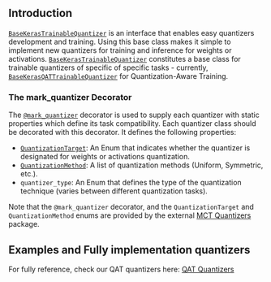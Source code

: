 ## Introduction

[`BaseKerasTrainableQuantizer`](base_keras_quantizer.py) is an interface that enables easy quantizers development and training. 
Using this base class makes it simple to implement new quantizers for training and inference for weights or activations.
[`BaseKerasTrainableQuantizer`](base_keras_quantizer.py) constitutes a base class for trainable quantizers of specific of specific tasks - currently, [`BaseKerasQATTrainableQuantizer`](../../qat/keras/quantizer/base_keras_qat_quantizer.py) for Quantization-Aware Training.

### The mark_quantizer Decorator

The [`@mark_quantizer`](https://github.com/sony/mct_quantizers/blob/main/mct_quantizers/common/base_inferable_quantizer.py) decorator is used to supply each quantizer with static properties which define its task compatibility. Each quantizer class should be decorated with this decorator. It defines the following properties:
 - [`QuantizationTarget`](https://github.com/sony/mct_quantizers/blob/main/mct_quantizers/common/base_inferable_quantizer.py): An Enum that indicates whether the quantizer is designated for weights or activations quantization.
 - [`QuantizationMethod`](https://github.com/sony/mct_quantizers/blob/main/mct_quantizers/common/quant_info.py): A list of quantization methods (Uniform, Symmetric, etc.).
 - `quantizer_type`: An Enum that defines the type of the quantization technique (varies between different quantization tasks).

Note that the `@mark_quantizer` decorator, and the `QuantizationTarget` and `QuantizationMethod` enums are provided by the external [MCT Quantizers](https://github.com/sony/mct_quantizers/) package.

## Examples and Fully implementation quantizers
For fully reference, check our QAT quantizers here:
[QAT Quantizers](../../qat/keras/README.md)
